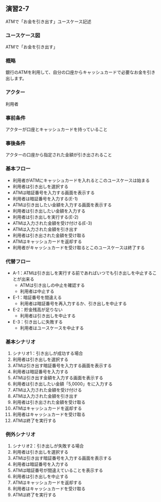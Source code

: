 ## 演習2-7
ATMで「お金を引き出す」ユースケース記述

### ユースケース図
ATMで「お金を引き出す」
### 概略
銀行のATMを利用して、自分の口座からキャッシュカードで必要なお金を引き出します。
### アクター
利用者
### 事前条件
アクターが口座とキャッシュカードを持っていること
### 事後条件
アクターの口座から指定された金額が引き出されること

### 基本フロー
* 利用者がATMにキャッシュカードを入れるとこのユースケースは始まる
* 利用者は引き出しを選択する
* ATMは暗証番号を入力する画面を表示する
* 利用者は暗証番号を入力する(E-1)
* ATMは引き出したい金額を入力する画面を表示する
* 利用者は引き出したい金額を入力する
* 利用者は引き出しを実行する(E-2)
* ATMは入力された金額を受け付ける(E-3)
* ATMは入力された金額を引き出す
* 利用者は引き出された金額を受け取る
* ATMはキャッシュカードを返却する
* 利用者がキャッシュカードを受け取るとこのユースケースは終了する

### 代替フロー
* A-1：ATMは引き出しを実行する前であればいつでも引き出しを中止することが出来る
    - ATMは引き出しの中止を確認する
    - 利用者は中止する
* E-1：暗証番号を間違える
    - 利用者は暗証番号を再入力するか、引き出しを中止する
* E-2：貯金残高が足りない
    - 利用者は引き出しを中止する
* E-3：引き出しに失敗する
    - 利用者はユースケースを中止する

### 基本シナリオ
1. シナリオ1：引き出しが成功する場合
2. 利用者は引き出しを選択する
3. ATMは引き出す暗証番号を入力する画面を表示する
4. 利用者は暗証番号を入力する
5. ATMは引き出す金額を入力する画面を表示する
6. 利用者は引き出したい金額「5,0000」をに入力する
7. ATMは入力された金額を受け付ける
8. ATMは入力された金額を引き出す
9. 利用者は引き出された金額を受け取る
10. ATMはキャッシュカードを返却する
11. 利用者はキャッシュカードを受け取る
12. ATMは終了を実行する

### 例外シナリオ
1. シナリオ2：引き出しが失敗する場合
2. 利用者は引き出しを選択する
3. ATMは引き出す暗証番号を入力する画面を表示する
4. 利用者は暗証番号を入力する
5. ATMは暗証番号が間違えていることを表示する
6. 利用者は引き出しを中止する
7. ATMはキャッシュカードを返却する
8. 利用者はキャッシュカードを受け取る
9. ATMは終了を実行する